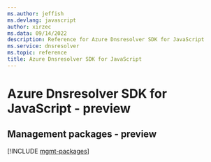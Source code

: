 ```yaml
---
ms.author: jeffish
ms.devlang: javascript
author: xirzec
ms.data: 09/14/2022
description: Reference for Azure Dnsresolver SDK for JavaScript
ms.service: dnsresolver
ms.topic: reference
title: Azure Dnsresolver SDK for JavaScript
---
```

# Azure Dnsresolver SDK for JavaScript - preview

## Management packages - preview
[!INCLUDE [mgmt-packages](dnsresolver-mgmt-index.md)]